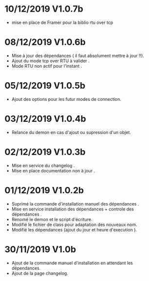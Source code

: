 # 10/12/2019 V1.0.7b

- mise en place de Framer pour la biblio rtu over tcp 

# 08/12/2019 V1.0.6b

- Mise à jour des dépendances ( il faut absolument mettre à jour !!).
- Ajout du mode tcp over RTU à valider .
- Mode RTU non actif pour l'instant .

# 05/12/2019 V1.0.5b

- Ajout des options pour les futur modes de connection.

# 03/12/2019 V1.0.4b

- Relance du demon en cas d'ajout ou supression d'un objet. 

# 02/12/2019 V1.0.3b 

- Mise en service du changelog .
- Mise en place documentation non à jour . 

# 01/12/2019 V1.0.2b

- Suprimé la commande d'installation manuel des dépendances .
- Mise en service installation des dépendances + controle des dépendances . 
- Renomé le demon et le script d'écriture. 
- Modifié le fichier de class pour adaptation des nouveaux nom.
- Modifié les dépendances (ajout du jour et heure d'execution ).

# 30/11/2019  V1.0b

- Ajout de la commande manuel d'installation en attendant les dépendances.
- Ajout de la page changelog. 